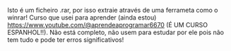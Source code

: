 Isto é um ficheiro .rar, por isso extraie através de uma ferrameta como o winrar!
Curso  que usei para aprender (ainda estou) https://www.youtube.com/@aprendeaprogramar6670 (É UM CURSO ESPANHOL!!).
Não está completo, não usem para estudar por ele pois não tem tudo e pode ter erros significativos!
